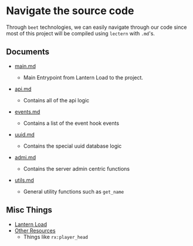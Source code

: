 # Navigate the source code
Through `beet` technologies, we can easily navigate through our code since most of this project will be compiled using `lectern` with `.md`'s.

## Documents
* [main.md](main.md)
	- Main Entrypoint from Lantern Load to the project.

* [api.md](api.md)
	- Contains all of the api logic

* [events.md](events.md)
	- Contains a list of the event hook events

* [uuid.md](uuid.md)
	- Contains the special uuid database logic

* [admi.md](admin.md)
	- Contains the server admin centric functions

* [utils.md](utils.md)
	- General utility functions such as `get_name`

## Misc Things
* [Lantern Load](misc/lantern_load.md)
* [Other Resources](misc/other.md)
	- Things like `rx:player_head`
